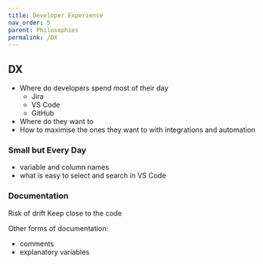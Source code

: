 ```yaml
---
title: Developer Experience
nav_order: 5
parent: Philosophies
permalink: /DX
---
```


## DX

- Where do developers spend most of their day
  - Jira
  - VS Code
  - GitHub
- Where do they want to
- How to maximise the ones they want to with integrations and automation

### Small but Every Day

- variable and column names
- what is easy to select and search in VS Code


### Documentation

Risk of drift
Keep close to the code

Other forms of documentation:

- comments
- explanatory variables
